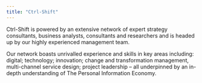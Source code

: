 ```yaml
---
title: "Ctrl-Shift"
---
```


Ctrl-Shift is powered by an extensive network of expert strategy consultants, business analysts, consultants and researchers and is headed up by our highly experienced management team.

Our network boasts unrivalled experience and skills in key areas including: digital; technology; innovation; change and transformation management, multi-channel service design; project leadership – all underpinned by an in-depth understanding of The Personal Information Economy.

